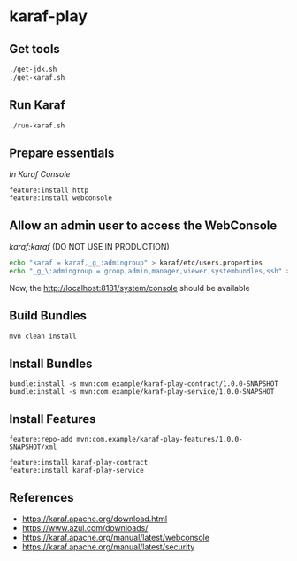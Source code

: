 # karaf-play

## Get tools

```bash
./get-jdk.sh
./get-karaf.sh
```

## Run Karaf

```bash
./run-karaf.sh
```

## Prepare essentials

_In Karaf Console_

```
feature:install http
feature:install webconsole
```

## Allow an admin user to access the WebConsole

_karaf:karaf_ (DO NOT USE IN PRODUCTION)

```bash
echo "karaf = karaf,_g_:admingroup" > karaf/etc/users.properties
echo "_g_\:admingroup = group,admin,manager,viewer,systembundles,ssh" >> karaf/etc/users.properties
```

Now, the [http://localhost:8181/system/console]() should be available

## Build Bundles

```bash
mvn clean install
```

## Install Bundles

```
bundle:install -s mvn:com.example/karaf-play-contract/1.0.0-SNAPSHOT
bundle:install -s mvn:com.example/karaf-play-service/1.0.0-SNAPSHOT
```

## Install Features

```
feature:repo-add mvn:com.example/karaf-play-features/1.0.0-SNAPSHOT/xml

feature:install karaf-play-contract
feature:install karaf-play-service
```

## References

- https://karaf.apache.org/download.html
- https://www.azul.com/downloads/
- https://karaf.apache.org/manual/latest/webconsole
- https://karaf.apache.org/manual/latest/security
